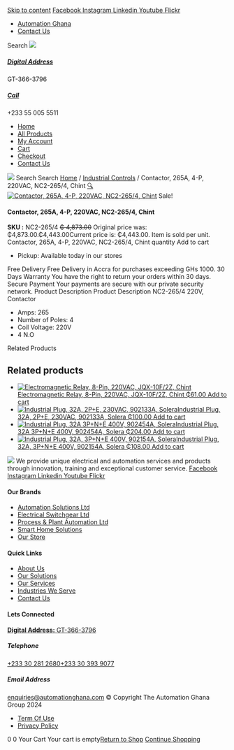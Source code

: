 [Skip to content](https://store.automationghana.com/product/contactor-nc2-265-4-chint/#content)
[ Facebook ](https://www.facebook.com/automationgh/) [ Instagram ](https://www.instagram.com/automationgh/) [ Linkedin ](https://www.linkedin.com/company/the-automation-ghana-limited/) [ Youtube ](https://www.youtube.com/channel/UCurrRDUSm5oIW39VXjn1u0w) [ Flickr ](https://www.flickr.com/photos/181794037@N07/)
  * [ Automation Ghana ](https://automationghana.com)
  * [ Contact Us ](https://store.automationghana.com/contact/)


Search
[ ![](https://store.automationghana.com/wp-content/uploads/2024/04/Website-TAGG-Logo-BLUE.png) ](https://store.automationghana.com/)
[ ](https://maps.app.goo.gl/m4xeaagWCNbLk4jM6)
#####  [ Digital Address ](https://maps.app.goo.gl/m4xeaagWCNbLk4jM6)
GT-366-3796 
[ ](tel:+233550055511)
#####  [ Call ](tel:+233550055511)
+233 55 005 5511 
  * [Home](https://store.automationghana.com/)
  * [All Products](https://store.automationghana.com/shop/)
  * [My Account](https://store.automationghana.com/my-account/)
  * [Cart](https://store.automationghana.com/cart/)
  * [Checkout](https://store.automationghana.com/checkout/)
  * [Contact Us](https://store.automationghana.com/contact/)


[![](https://store.automationghana.com/wp-content/uploads/2024/04/AutomationGhana_logo_white.png)](https://store.automationghana.com)
Search
Search
[Home](https://store.automationghana.com) / [Industrial Controls](https://store.automationghana.com/product-category/industrial-controls/) / Contactor, 265A, 4-P, 220VAC, NC2-265/4, Chint
[🔍](https://store.automationghana.com/product/contactor-nc2-265-4-chint/)
[![Contactor, 265A, 4-P, 220VAC, NC2-265/4, Chint](https://store.automationghana.com/wp-content/uploads/2020/04/nc2-265-4.jpg)](https://store.automationghana.com/wp-content/uploads/2020/04/nc2-265-4.jpg)
Sale!
####  Contactor, 265A, 4-P, 220VAC, NC2-265/4, Chint 
**SKU :** NC2-265/4 
~~₵ 4,873.00~~ Original price was: ₵4,873.00.₵4,443.00Current price is: ₵4,443.00.
Item is sold per unit.
Contactor, 265A, 4-P, 220VAC, NC2-265/4, Chint quantity
Add to cart
  * Pickup: Available today in our stores


Free Delivery 
Free Delivery in Accra for purchases exceeding GHs 1000. 
30 Days Warranty 
You have the right to return your orders within 30 days. 
Secure Payment 
Your payments are secure with our private security network. 
Product Description
Product Description
NC2-265/4 220V, Contactor 
  * Amps: 265
  * Number of Poles: 4
  * Coil Voltage: 220V
  * 4 N.O


Related Products 
## Related products
  * [![Electromagnetic Relay, 8-Pin, 220VAC, JQX-10F/2Z, Chint](https://store.automationghana.com/wp-content/uploads/2020/04/11-Pin-Relay-JQX-10F_3Z-220VAC-Chint-2-300x300.jpg)Electromagnetic Relay, 8-Pin, 220VAC, JQX-10F/2Z, Chint ₵61.00 ](https://store.automationghana.com/product/8-pin-relay-jqx-10f-2z-220vac-chint/)
[Add to cart](https://store.automationghana.com/product/contactor-nc2-265-4-chint/?add-to-cart=1603)
  * [![Industrial Plug, 32A, 2P+E, 230VAC, 902133A, Solera](https://store.automationghana.com/wp-content/uploads/2020/04/industrial-plug-3-pin-300x300.jpg)Industrial Plug, 32A, 2P+E, 230VAC, 902133A, Solera ₵100.00 ](https://store.automationghana.com/product/industrial-plug-902133a-solera/)
[Add to cart](https://store.automationghana.com/product/contactor-nc2-265-4-chint/?add-to-cart=1522)
  * [![Industrial Plug, 32A 3P+N+E 400V, 902454A, Solera](https://store.automationghana.com/wp-content/uploads/2020/04/902454A.png)Industrial Plug, 32A 3P+N+E 400V, 902454A, Solera ₵204.00 ](https://store.automationghana.com/product/industrial-plug-902454a-solera/)
[Add to cart](https://store.automationghana.com/product/contactor-nc2-265-4-chint/?add-to-cart=1512)
  * [![Industrial Plug, 32A, 3P+N+E 400V, 902154A, Solera](https://store.automationghana.com/wp-content/uploads/2020/04/902154A.png)Industrial Plug, 32A, 3P+N+E 400V, 902154A, Solera ₵108.00 ](https://store.automationghana.com/product/industrial-plug-902154a-solera/)
[Add to cart](https://store.automationghana.com/product/contactor-nc2-265-4-chint/?add-to-cart=1511)


![](https://store.automationghana.com/wp-content/uploads/2024/04/AutomationGhana_logo_white.png)
We provide unique electrical and automation services and products through innovation, training and exceptional customer service.
[ Facebook ](https://www.facebook.com/automationgh/) [ Instagram ](https://www.instagram.com/automationgh/) [ Linkedin ](https://www.linkedin.com/company/the-automation-ghana-limited/) [ Youtube ](https://www.youtube.com/channel/UCurrRDUSm5oIW39VXjn1u0w) [ Flickr ](https://www.flickr.com/photos/181794037@N07/)
#### Our Brands
  * [ Automation Solutions Ltd ](https://store.automationghana.com/product/contactor-nc2-265-4-chint/)
  * [ Electrical Switchgear Ltd ](https://store.automationghana.com/product/contactor-nc2-265-4-chint/)
  * [ Process & Plant Automation Ltd ](https://store.automationghana.com/product/contactor-nc2-265-4-chint/)
  * [ Smart Home Solutions ](https://store.automationghana.com/product/contactor-nc2-265-4-chint/)
  * [ Our Store ](https://store.automationghana.com/product/contactor-nc2-265-4-chint/)


#### Quick Links
  * [ About Us ](https://store.automationghana.com/product/contactor-nc2-265-4-chint/)
  * [ Our Solutions ](https://store.automationghana.com/product/contactor-nc2-265-4-chint/)
  * [ Our Services ](https://store.automationghana.com/product/contactor-nc2-265-4-chint/)
  * [ Industries We Serve ](https://store.automationghana.com/product/contactor-nc2-265-4-chint/)
  * [ Contact Us ](https://store.automationghana.com/product/contactor-nc2-265-4-chint/)


#### Lets Connected
[**Digital Address:** GT-366-3796](https://maps.app.goo.gl/m4xeaagWCNbLk4jM6)
#####  Telephone 
[ +233 30 281 2680](tel:+233302812680)[+233 30 393 9077](https://store.automationghana.com/product/contactor-nc2-265-4-chint/+233303939077)
#####  Email Address 
enquiries@automationghana.com 
© Copyright The Automation Ghana Group 2024
  * [ Term Of Use ](https://store.automationghana.com/product/contactor-nc2-265-4-chint/)
  * [ Privacy Policy ](https://store.automationghana.com/product/contactor-nc2-265-4-chint/)


0
0
Your Cart
Your cart is empty[Return to Shop](https://store.automationghana.com/shop/)
[Continue Shopping](https://store.automationghana.com/product/contactor-nc2-265-4-chint/)
